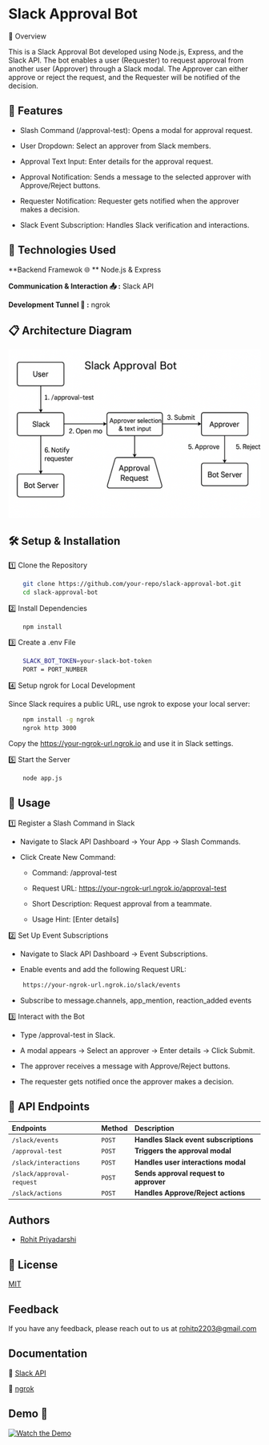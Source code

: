 
# Slack Approval Bot

 📌 Overview

This is a Slack Approval Bot developed using Node.js, Express, and the Slack API. The bot enables a user (Requester) to request approval from another user (Approver) through a Slack modal. The Approver can either approve or reject the request, and the Requester will be notified of the decision.




## 🚀 Features

- Slash Command (/approval-test): Opens a modal for approval request.

- User Dropdown: Select an approver from Slack members.

- Approval Text Input: Enter details for the approval request.

- Approval Notification: Sends a message to the selected approver  with Approve/Reject buttons.

- Requester Notification: Requester gets notified when the approver makes a decision.

- Slack Event Subscription: Handles Slack verification and interactions.


## 📌 Technologies Used

**Backend Framewok 🌐 ** Node.js & Express 

**Communication & Interaction 📤 :** Slack API

**Development Tunnel 🔗  :** ngrok


## 📋 Architecture Diagram

![architectureDiagram](https://github.com/Royalaviation18/slack-approval-bot/blob/main/assets/architectureDiagram-Slack-Approval-Bot.png)

## 🛠️ Setup & Installation

1️⃣ Clone the Repository

```bash
    git clone https://github.com/your-repo/slack-approval-bot.git
    cd slack-approval-bot
```

2️⃣ Install Dependencies

```bash
    npm install
```

3️⃣ Create a .env File

```bash
    SLACK_BOT_TOKEN=your-slack-bot-token
    PORT = PORT_NUMBER
```

4️⃣ Setup ngrok for Local Development

Since Slack requires a public URL, use ngrok to expose your local server:

```bash
    npm install -g ngrok
    ngrok http 3000
```
Copy the https://your-ngrok-url.ngrok.io and use it in Slack settings.

5️⃣ Start the Server
```bash
    node app.js
```

## 📝 Usage

1️⃣ Register a Slash Command in Slack
- Navigate to Slack API Dashboard → Your App → Slash Commands.

- Click Create New Command:

    - Command: /approval-test

    - Request URL: https://your-ngrok-url.ngrok.io/approval-test

    - Short Description: Request approval from a teammate.

    - Usage Hint: [Enter details]

2️⃣ Set Up Event Subscriptions
    
- Navigate to Slack API Dashboard → Event Subscriptions.

- Enable events and add the following Request URL:
    
```bash
    https://your-ngrok-url.ngrok.io/slack/events
```
- Subscribe to message.channels, app_mention, reaction_added events


3️⃣ Interact with the Bot

- Type /approval-test in Slack.

- A modal appears → Select an approver → Enter details → Click Submit.
- The approver receives a message with Approve/Reject buttons.
- The requester gets notified once the approver makes a decision.

## 📜 API Endpoints




| Endpoints | Method    | Description                |
| :-------- | :------- | :------------------------- |
| `/slack/events` | `POST` | **Handles Slack event subscriptions** |
| `/approval-test` |`POST` | **Triggers the approval modal** |
| `/slack/interactions` | `POST` | **Handles user interactions modal**|
| `/slack/approval-request`| `POST` | **Sends approval request to approver** |
| `/slack/actions` | `POST` | **Handles Approve/Reject actions** |




## Authors

- [Rohit Priyadarshi](https://github.com/Royalaviation18)


## 📜 License
[MIT](https://github.com/Royalaviation18/slack-approval-bot/blob/main/LICENSE)


## Feedback

If you have any feedback, please reach out to us at rohitp2203@gmail.com


## Documentation

 🔗 [Slack API](https://api.slack.com/)

 🔗 [ngrok](https://ngrok.com/)


## Demo 🎥
[![Watch the Demo](https://img.youtube.com/vi/dQw4w9WgXcQ/0.jpg)](https://github.com/Royalaviation18/slack-approval-bot/blob/main/assets/demoSlackApprovalBot.mp4)


